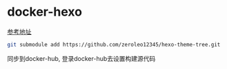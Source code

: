# docker-hexo
[参考地址](https://github.com/zeusro/docker-hexo)
```bash
git submodule add https://github.com/zeroleo12345/hexo-theme-tree.git  themes/tree
```

同步到docker-hub, 登录docker-hub去设置构建源代码
